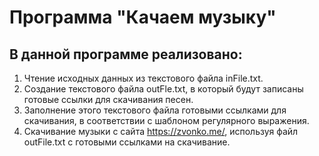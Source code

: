 # Программа "Качаем музыку" # 

## В данной программе реализовано:  ## 
1. Чтение исходных данных из текстового файла inFile.txt.
2. Создание текстового файла outFle.txt, в который будут записаны готовые ссылки для скачивания песен. 
3. Заполнение этого текстового файла готовыми ссылками для скачивания, в соответствии с шаблоном регулярного выражения.
4. Скачивание музыки с сайта https://zvonko.me/, используя файл outFile.txt с готовыми ссылками на скачивание.
